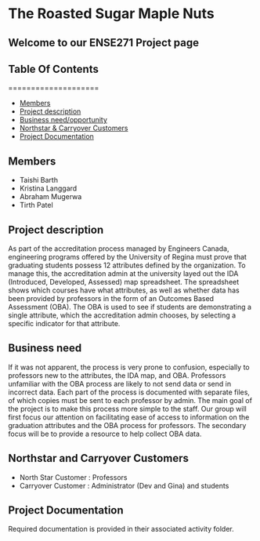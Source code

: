 # The Roasted Sugar Maple Nuts 
## Welcome to our ENSE271 Project page

## Table Of Contents
====================
* [Members](#members)
* [Project description](#project-description)
* [Business need/opportunity](#business-need)
* [Northstar & Carryover Customers](#northstar-and-carryover-customers)
* [Project Documentation](#project-documentation)


## Members 
<ul> 
  <li>Taishi Barth</li>
  <li>Kristina Langgard</li>
  <li>Abraham Mugerwa</li>
  <li>Tirth Patel</li>
</ul>

## Project description
As part of the accreditation process managed by Engineers Canada, engineering programs offered by the University of Regina must prove that graduating students possess 12 attributes defined by the organization. To manage this, the accreditation admin at the university layed out the IDA (Introduced, Developed, Assessed) map spreadsheet. The spreadsheet shows which courses have what attributes, as well as whether data has been provided by professors in the form of an Outcomes Based Assessment (OBA). The OBA is used to see if students are demonstrating a single attribute, which the accreditation admin chooses, by selecting a specific indicator for that attribute.


## Business need
If it was not apparent, the process is very prone to confusion, especially to professors new to the attributes, the IDA map, and OBA. Professors unfamiliar with the OBA process are likely to not send data or send in incorrect data. Each part of the process is documented with separate files, of which copies must be sent to each professor by admin. 
The main goal of the project is to make this process more simple to the staff. Our group will first focus our attention on facilitating ease of access to information on the graduation attributes and the OBA process for professors. The secondary focus will be to provide a resource to help collect OBA data.


## Northstar and Carryover Customers
<ul>
  <li>North Star Customer :  Professors </li>
  <li>Carryover Customer : Administrator (Dev and Gina)   and students </li>
                      
 </ul>

## Project Documentation
Required documentation is provided in their associated activity folder.

